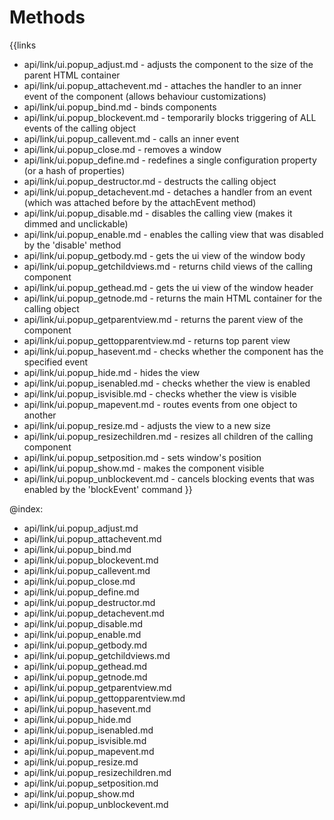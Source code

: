 
Methods
=======

{{links
- api/link/ui.popup_adjust.md - adjusts the component to the size of the parent HTML container
- api/link/ui.popup_attachevent.md - attaches the handler to an inner event of the component (allows behaviour customizations)
- api/link/ui.popup_bind.md - binds components
- api/link/ui.popup_blockevent.md - temporarily blocks triggering of ALL events of the calling object
- api/link/ui.popup_callevent.md - calls an inner event
- api/link/ui.popup_close.md - removes a window
- api/link/ui.popup_define.md - redefines a single configuration property (or a hash of properties)
- api/link/ui.popup_destructor.md - destructs the calling object
- api/link/ui.popup_detachevent.md - detaches a handler from an event (which was attached before by the attachEvent method)
- api/link/ui.popup_disable.md - disables the calling view (makes it dimmed and unclickable)
- api/link/ui.popup_enable.md - enables the calling view that was disabled by the 'disable' method
- api/link/ui.popup_getbody.md - gets the ui view of the window body
- api/link/ui.popup_getchildviews.md - returns child views of the calling component
- api/link/ui.popup_gethead.md - gets the ui view of the window header
- api/link/ui.popup_getnode.md - returns the main HTML container for the calling object
- api/link/ui.popup_getparentview.md - returns the parent view of the component
- api/link/ui.popup_gettopparentview.md - returns top parent view
- api/link/ui.popup_hasevent.md - checks whether the component has the specified event
- api/link/ui.popup_hide.md - hides the view
- api/link/ui.popup_isenabled.md - checks whether the view is enabled
- api/link/ui.popup_isvisible.md - checks whether the view is visible
- api/link/ui.popup_mapevent.md - routes events from one object to another
- api/link/ui.popup_resize.md - adjusts the view to a new size
- api/link/ui.popup_resizechildren.md - resizes all children of the calling component
- api/link/ui.popup_setposition.md - sets window's position
- api/link/ui.popup_show.md - makes the component visible
- api/link/ui.popup_unblockevent.md - cancels blocking events that was enabled by the 'blockEvent' command
}}

@index:
- api/link/ui.popup_adjust.md
- api/link/ui.popup_attachevent.md
- api/link/ui.popup_bind.md
- api/link/ui.popup_blockevent.md
- api/link/ui.popup_callevent.md
- api/link/ui.popup_close.md
- api/link/ui.popup_define.md
- api/link/ui.popup_destructor.md
- api/link/ui.popup_detachevent.md
- api/link/ui.popup_disable.md
- api/link/ui.popup_enable.md
- api/link/ui.popup_getbody.md
- api/link/ui.popup_getchildviews.md
- api/link/ui.popup_gethead.md
- api/link/ui.popup_getnode.md
- api/link/ui.popup_getparentview.md
- api/link/ui.popup_gettopparentview.md
- api/link/ui.popup_hasevent.md
- api/link/ui.popup_hide.md
- api/link/ui.popup_isenabled.md
- api/link/ui.popup_isvisible.md
- api/link/ui.popup_mapevent.md
- api/link/ui.popup_resize.md
- api/link/ui.popup_resizechildren.md
- api/link/ui.popup_setposition.md
- api/link/ui.popup_show.md
- api/link/ui.popup_unblockevent.md


